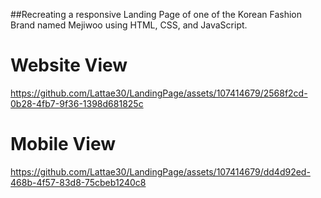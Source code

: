 ##Recreating a responsive Landing Page of one of the Korean Fashion Brand named Mejiwoo using HTML, CSS, and JavaScript.

# Website View
https://github.com/Lattae30/LandingPage/assets/107414679/2568f2cd-0b28-4fb7-9f36-1398d681825c



# Mobile View

https://github.com/Lattae30/LandingPage/assets/107414679/dd4d92ed-468b-4f57-83d8-75cbeb1240c8

